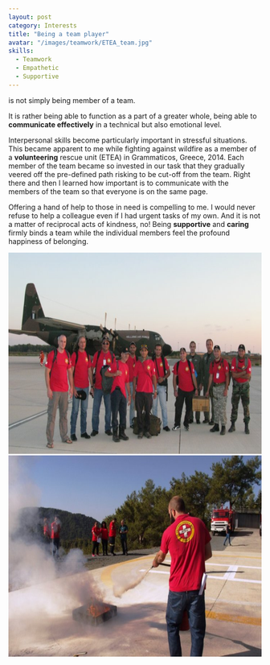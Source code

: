 ```yaml
---
layout: post
category: Interests
title: "Being a team player"
avatar: "/images/teamwork/ETEA_team.jpg"
skills:
  - Teamwork
  - Empathetic
  - Supportive
---
```


is not simply being member of a team.

It is rather being able to function as a part of a greater whole, being able to **communicate effectively** in a technical but also emotional level.

Interpersonal skills become particularly important in stressful situations. This became apparent to me while fighting against wildfire as a member of a **volunteering** rescue unit (ETEA) in Grammaticos, Greece, 2014. Each member of the team became so invested in our task that they gradually veered off the pre-defined path risking to be cut-off from the team. Right there and then I learned how important is to communicate with the members of the team so that everyone is on the same page.

Offering a hand of help to those in need is compelling to me. I would never refuse to help a colleague even if I had urgent tasks of my own. And it is not a matter of reciprocal acts of kindness, no! Being **supportive** and **caring** firmly binds a team while the individual members feel the profound happiness of belonging.

<div class="columns spacing">
	<div style="text-align:center">
		<div class="column half">
			<img src='/images/teamwork/Harry_Rossides_ETEA_team.JPG' height='400px'/>
		</div>
		<div class="column half">
			<img src='/images/teamwork/Harry_Rossides_ETEA2.jpg' height='400px'/>
			</div>
	</div>
</div>
